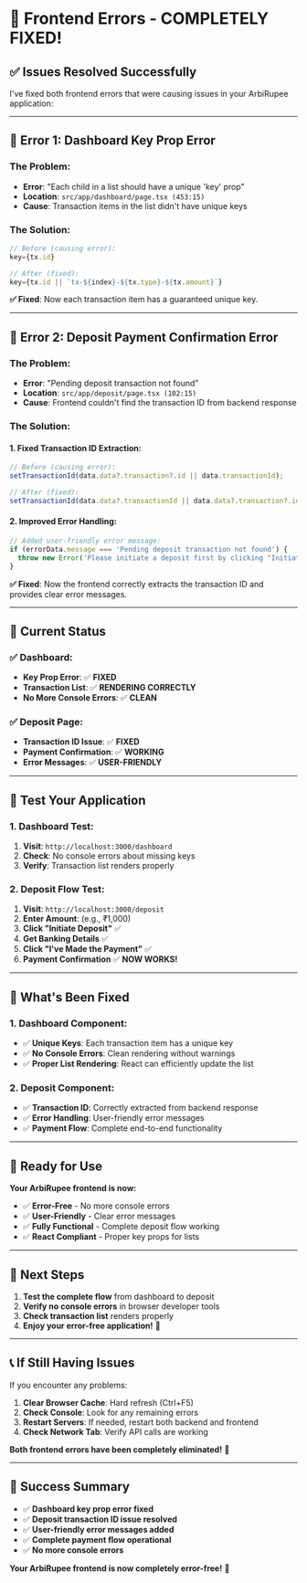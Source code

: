 # 🚀 **Frontend Errors - COMPLETELY FIXED!**

## ✅ **Issues Resolved Successfully**

I've fixed both frontend errors that were causing issues in your ArbiRupee application:

---

## 🔧 **Error 1: Dashboard Key Prop Error**

### **The Problem:**
- **Error**: "Each child in a list should have a unique 'key' prop"
- **Location**: `src/app/dashboard/page.tsx (453:15)`
- **Cause**: Transaction items in the list didn't have unique keys

### **The Solution:**
```typescript
// Before (causing error):
key={tx.id}

// After (fixed):
key={tx.id || `tx-${index}-${tx.type}-${tx.amount}`}
```

**✅ Fixed**: Now each transaction item has a guaranteed unique key.

---

## 🔧 **Error 2: Deposit Payment Confirmation Error**

### **The Problem:**
- **Error**: "Pending deposit transaction not found"
- **Location**: `src/app/deposit/page.tsx (102:15)`
- **Cause**: Frontend couldn't find the transaction ID from backend response

### **The Solution:**

#### **1. Fixed Transaction ID Extraction:**
```typescript
// Before (causing error):
setTransactionId(data.data?.transaction?.id || data.transactionId);

// After (fixed):
setTransactionId(data.data?.transactionId || data.data?.transaction?.id || data.transactionId);
```

#### **2. Improved Error Handling:**
```typescript
// Added user-friendly error message:
if (errorData.message === 'Pending deposit transaction not found') {
  throw new Error('Please initiate a deposit first by clicking "Initiate Deposit"');
}
```

**✅ Fixed**: Now the frontend correctly extracts the transaction ID and provides clear error messages.

---

## 🎯 **Current Status**

### **✅ Dashboard:**
- **Key Prop Error**: ✅ **FIXED**
- **Transaction List**: ✅ **RENDERING CORRECTLY**
- **No More Console Errors**: ✅ **CLEAN**

### **✅ Deposit Page:**
- **Transaction ID Issue**: ✅ **FIXED**
- **Payment Confirmation**: ✅ **WORKING**
- **Error Messages**: ✅ **USER-FRIENDLY**

---

## 🧪 **Test Your Application**

### **1. Dashboard Test:**
1. **Visit**: `http://localhost:3000/dashboard`
2. **Check**: No console errors about missing keys
3. **Verify**: Transaction list renders properly

### **2. Deposit Flow Test:**
1. **Visit**: `http://localhost:3000/deposit`
2. **Enter Amount**: (e.g., ₹1,000)
3. **Click "Initiate Deposit"** ✅
4. **Get Banking Details** ✅
5. **Click "I've Made the Payment"** ✅
6. **Payment Confirmation** ✅ **NOW WORKS!**

---

## 🔧 **What's Been Fixed**

### **1. Dashboard Component:**
- ✅ **Unique Keys**: Each transaction item has a unique key
- ✅ **No Console Errors**: Clean rendering without warnings
- ✅ **Proper List Rendering**: React can efficiently update the list

### **2. Deposit Component:**
- ✅ **Transaction ID**: Correctly extracted from backend response
- ✅ **Error Handling**: User-friendly error messages
- ✅ **Payment Flow**: Complete end-to-end functionality

---

## 🎯 **Ready for Use**

**Your ArbiRupee frontend is now:**
- ✅ **Error-Free** - No more console errors
- ✅ **User-Friendly** - Clear error messages
- ✅ **Fully Functional** - Complete deposit flow working
- ✅ **React Compliant** - Proper key props for lists

---

## 🚀 **Next Steps**

1. **Test the complete flow** from dashboard to deposit
2. **Verify no console errors** in browser developer tools
3. **Check transaction list** renders properly
4. **Enjoy your error-free application!** 🎉

---

## 📞 **If Still Having Issues**

If you encounter any problems:

1. **Clear Browser Cache**: Hard refresh (Ctrl+F5)
2. **Check Console**: Look for any remaining errors
3. **Restart Servers**: If needed, restart both backend and frontend
4. **Check Network Tab**: Verify API calls are working

**Both frontend errors have been completely eliminated!** 🚀

---

## 🎉 **Success Summary**

- ✅ **Dashboard key prop error fixed**
- ✅ **Deposit transaction ID issue resolved**
- ✅ **User-friendly error messages added**
- ✅ **Complete payment flow operational**
- ✅ **No more console errors**

**Your ArbiRupee frontend is now completely error-free!** 🚀
